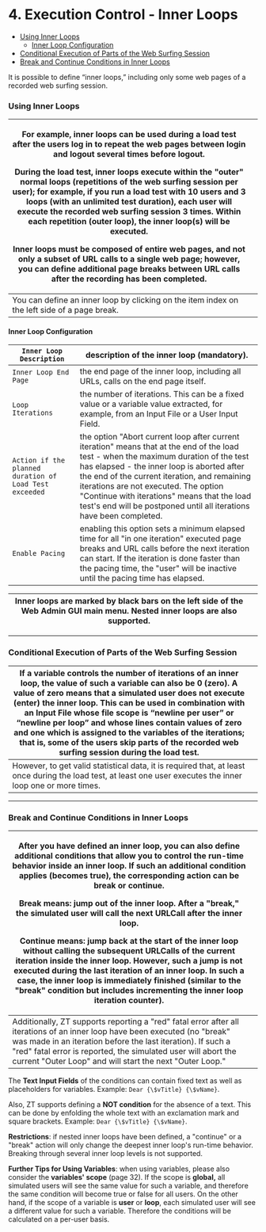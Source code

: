 # 4. Execution Control - Inner Loops

* [Using Inner Loops](broken-reference)
  * [Inner Loop Configuration](broken-reference)
* [Conditional Execution of Parts of the Web Surfing Session](broken-reference)
* [Break and Continue Conditions in Inner Loops](broken-reference)

It is possible to define “inner loops,” including only some web pages of a recorded web surfing session.

### Using Inner Loops <a href="#id-4.executioncontrol-innerloops-usinginnerloops" id="id-4.executioncontrol-innerloops-usinginnerloops"></a>

| <p>For example, inner loops can be used during a load test after the users log in to repeat the web pages between login and logout several times before logout.</p><p>During the load test, inner loops execute within the "<strong>outer</strong>" normal loops (repetitions of the web surfing session per user); for example, if you run a load test with 10 users and 3 loops (with an unlimited test duration), each user will execute the recorded web surfing session 3 times. Within each repetition (outer loop), the inner loop(s) will be executed.</p><p>Inner loops must be composed of entire web pages, and not only a subset of URL calls to a single web page; however, you can define additional page breaks between URL calls after the recording has been completed.</p> |   |
| -------------------------------------------------------------------------------------------------------------------------------------------------------------------------------------------------------------------------------------------------------------------------------------------------------------------------------------------------------------------------------------------------------------------------------------------------------------------------------------------------------------------------------------------------------------------------------------------------------------------------------------------------------------------------------------------------------------------------------------------------------------------------------------------- | - |
| You can define an inner loop by clicking on the item index on the left side of a page break.                                                                                                                                                                                                                                                                                                                                                                                                                                                                                                                                                                                                                                                                                                 |   |

#### Inner Loop Configuration <a href="#id-4.executioncontrol-innerloops-innerloopconfiguration" id="id-4.executioncontrol-innerloops-innerloopconfiguration"></a>

| `Inner Loop Description`                               | description of the inner loop (mandatory).                                                                                                                                                                                                                                                                                                                                                         |
| ------------------------------------------------------ | -------------------------------------------------------------------------------------------------------------------------------------------------------------------------------------------------------------------------------------------------------------------------------------------------------------------------------------------------------------------------------------------------- |
| `Inner Loop End Page`                                  | the end page of the inner loop, including all URLs, calls on the end page itself.                                                                                                                                                                                                                                                                                                                  |
| `Loop Iterations`                                      | the number of iterations. This can be a fixed value or a variable value extracted, for example, from an Input File or a User Input Field.                                                                                                                                                                                                                                                          |
| `Action if the planned duration of Load Test exceeded` | the option "Abort current loop after current iteration" means that at the end of the load test - when the maximum duration of the test has elapsed - the inner loop is aborted after the end of the current iteration, and remaining iterations are not executed. The option "Continue with iterations" means that the load test's end will be postponed until all iterations have been completed. |
| `Enable Pacing`                                        | enabling this option sets a minimum elapsed time for all "in one iteration" executed page breaks and URL calls before the next iteration can start. If the iteration is done faster than the pacing time, the "user" will be inactive until the pacing time has elapsed.                                                                                                                           |

| Inner loops are marked by black bars on the left side of the Web Admin GUI main menu. **Nested inner loops are also supported**. |   |
| -------------------------------------------------------------------------------------------------------------------------------- | - |

***

### Conditional Execution of Parts of the Web Surfing Session <a href="#id-4.executioncontrol-innerloops-conditionalexecutionofpartsofthewebsurfingsession" id="id-4.executioncontrol-innerloops-conditionalexecutionofpartsofthewebsurfingsession"></a>

| If a variable controls the number of iterations of an inner loop, the value of such a variable can also be 0 (zero). A value of zero means that a simulated user does not execute (enter) the inner loop. This can be used in combination with an Input File whose file scope is “newline per user” or “newline per loop” and whose lines contain values of zero and one which is assigned to the variables of the iterations; that is, some of the users skip parts of the recorded web surfing session during the load test. |   |
| ------------------------------------------------------------------------------------------------------------------------------------------------------------------------------------------------------------------------------------------------------------------------------------------------------------------------------------------------------------------------------------------------------------------------------------------------------------------------------------------------------------------------------ | - |
| However, to get valid statistical data, it is required that, at least once during the load test, at least one user executes the inner loop one or more times.                                                                                                                                                                                                                                                                                                                                                                  |   |

***

### Break and Continue Conditions in Inner Loops <a href="#id-4.executioncontrol-innerloops-breakandcontinueconditionsininnerloops" id="id-4.executioncontrol-innerloops-breakandcontinueconditionsininnerloops"></a>

| <p>After you have defined an inner loop, you can also define additional conditions that allow you to control the run-time behavior inside an inner loop. If such an additional condition applies (becomes true), the corresponding action can be <strong>break</strong> or <strong>continue</strong>.</p><p><strong>Break</strong> means: jump out of the inner loop. After a "break," the simulated user will call the next URLCall after the inner loop.</p><p><strong>Continue</strong> means: jump back at the start of the inner loop without calling the subsequent URLCalls of the current iteration inside the inner loop. However, such a jump is not executed during the last iteration of an inner loop. In such a case, the inner loop is immediately finished (similar to the "break" condition but includes incrementing the inner loop iteration counter).</p> |   |
| ----------------------------------------------------------------------------------------------------------------------------------------------------------------------------------------------------------------------------------------------------------------------------------------------------------------------------------------------------------------------------------------------------------------------------------------------------------------------------------------------------------------------------------------------------------------------------------------------------------------------------------------------------------------------------------------------------------------------------------------------------------------------------------------------------------------------------------------------------------------------------- | - |
| Additionally, ZT supports reporting a "red" fatal error after all iterations of an inner loop have been executed (no "break" was made in an iteration before the last iteration). If such a "red" fatal error is reported, the simulated user will abort the current "Outer Loop" and will start the next "Outer Loop."                                                                                                                                                                                                                                                                                                                                                                                                                                                                                                                                                       |   |

The **Text Input Fields** of the conditions can contain fixed text as well as placeholders for variables. Example: `Dear {\$vTitle} {\$vName}`.

Also, ZT supports defining a **NOT condition** for the absence of a text. This can be done by enfolding the whole text with an exclamation mark and square brackets. Example: `Dear {\$vTitle} {\$vName}`.

**Restrictions**: if nested inner loops have been defined, a "continue" or a "break" action will only change the deepest inner loop's run-time behavior. Breaking through several inner loop levels is not supported.

**Further Tips for Using Variables**: when using variables, please also consider the **variables' scope** (page 32). If the scope is **global,** all simulated users will see the same value for such a variable, and therefore the same condition will become true or false for all users. On the other hand, if the scope of a variable is **user** or **loop**, each simulated user will see a different value for such a variable. Therefore the conditions will be calculated on a per-user basis.
